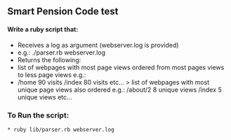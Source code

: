 ## Smart Pension Code test
#### Write a ruby script that:

*  Receives a log as argument (webserver.log is provided)
  * e.g.: ./parser.rb webserver.log
*  Returns the following:
  *  list of webpages with most page views ordered from most pages views to less page views e.g.:
  * /home 90 visits /index 80 visits etc... > list of webpages with most unique page views also ordered
  e.g.:
  /about/2 8 unique views /index 5 unique views etc...

  ### To Run the script:
    * ruby lib/parser.rb webserver.log
